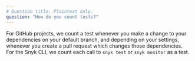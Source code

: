```yaml
---
# Question title. Plaintext only.
question: "How do you count tests?"
---
```

For GitHub projects, we count a test whenever you make a change to your dependencies on your default branch, and depending on your settings, whenever you create a pull request which changes those dependencies. For the Snyk CLI, we count each call to `snyk test` or `snyk monitor` as a test.
